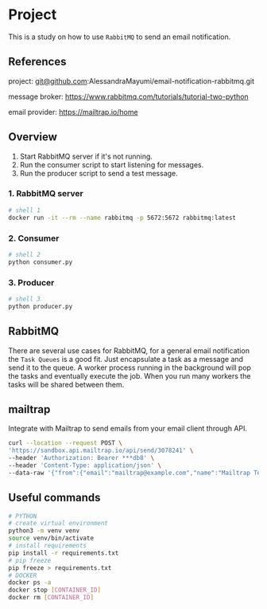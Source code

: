 # Project

This is a study on how to use `RabbitMQ` to send an email notification.

## References
project: git@github.com:AlessandraMayumi/email-notification-rabbitmq.git

message broker: https://www.rabbitmq.com/tutorials/tutorial-two-python

email provider: https://mailtrap.io/home

## Overview

1. Start RabbitMQ server if it's not running.
2. Run the consumer script to start listening for messages.
3. Run the producer script to send a test message.

### 1. RabbitMQ server

```sh
# shell 1
docker run -it --rm --name rabbitmq -p 5672:5672 rabbitmq:latest
```

### 2. Consumer
```sh
# shell 2
python consumer.py
```

### 3. Producer
```sh
# shell 3
python producer.py
```

## RabbitMQ

There are several use cases for RabbitMQ, for a general email notification the `Task Queues` is a good fit. Just encapsulate a task as a message and send it to the queue. A worker process running in the background will pop the tasks and eventually execute the job. When you run many workers the tasks will be shared between them.

## mailtrap

Integrate with Mailtrap to send emails from your email client through API.

```sh
curl --location --request POST \
'https://sandbox.api.mailtrap.io/api/send/3078241' \
--header 'Authorization: Bearer ***db8' \
--header 'Content-Type: application/json' \
--data-raw '{"from":{"email":"mailtrap@example.com","name":"Mailtrap Test"},"to":[{"email":"alessandra_mms@hotmail.com"}],"subject":"You are awesome!","text":"Congrats for sending test email with Mailtrap!","category":"Integration Test"}'
```

## Useful commands
```sh
# PYTHON
# create virtual environment
python3 -m venv venv
source venv/bin/activate
# install requirements
pip install -r requirements.txt
# pip freeze
pip freeze > requirements.txt
# DOCKER
docker ps -a
docker stop [CONTAINER_ID]
docker rm [CONTAINER_ID]
```